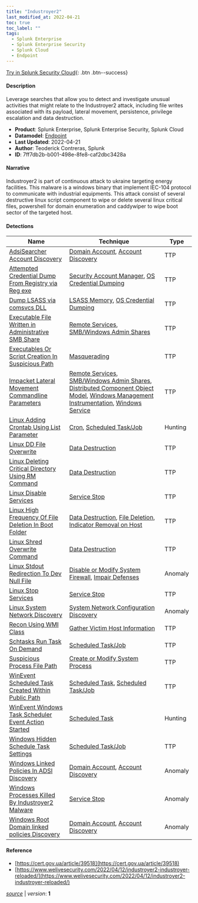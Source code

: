 ```yaml
---
title: "Industroyer2"
last_modified_at: 2022-04-21
toc: true
toc_label: ""
tags:
  - Splunk Enterprise
  - Splunk Enterprise Security
  - Splunk Cloud
  - Endpoint
---
```


[Try in Splunk Security Cloud](https://www.splunk.com/en_us/cyber-security.html){: .btn .btn--success}

#### Description

Leverage searches that allow you to detect and investigate unusual activities that might relate to the Industroyer2 attack, including file writes associated with its payload, lateral movement, persistence, privilege escalation and data destruction.

- **Product**: Splunk Enterprise, Splunk Enterprise Security, Splunk Cloud
- **Datamodel**: [Endpoint](https://docs.splunk.com/Documentation/CIM/latest/User/Endpoint)
- **Last Updated**: 2022-04-21
- **Author**: Teoderick Contreras, Splunk
- **ID**: 7ff7db2b-b001-498e-8fe8-caf2dbc3428a

#### Narrative

Industroyer2 is part of continuous attack to ukraine targeting energy facilities. This malware is a windows binary that implement IEC-104 protocol to communicate with industrial equipments. This attack consist of several destructive linux script component to wipe or delete several linux critical files, powershell for domain enumeration and caddywiper to wipe boot sector of the targeted host.

#### Detections

| Name        | Technique   | Type         |
| ----------- | ----------- |--------------|
| [AdsiSearcher Account Discovery](/endpoint/adsisearcher_account_discovery/) | [Domain Account](/tags/#domain-account), [Account Discovery](/tags/#account-discovery) | TTP |
| [Attempted Credential Dump From Registry via Reg exe](/endpoint/attempted_credential_dump_from_registry_via_reg_exe/) | [Security Account Manager](/tags/#security-account-manager), [OS Credential Dumping](/tags/#os-credential-dumping) | TTP |
| [Dump LSASS via comsvcs DLL](/endpoint/dump_lsass_via_comsvcs_dll/) | [LSASS Memory](/tags/#lsass-memory), [OS Credential Dumping](/tags/#os-credential-dumping) | TTP |
| [Executable File Written in Administrative SMB Share](/endpoint/executable_file_written_in_administrative_smb_share/) | [Remote Services](/tags/#remote-services), [SMB/Windows Admin Shares](/tags/#smb/windows-admin-shares) | TTP |
| [Executables Or Script Creation In Suspicious Path](/endpoint/executables_or_script_creation_in_suspicious_path/) | [Masquerading](/tags/#masquerading) | TTP |
| [Impacket Lateral Movement Commandline Parameters](/endpoint/impacket_lateral_movement_commandline_parameters/) | [Remote Services](/tags/#remote-services), [SMB/Windows Admin Shares](/tags/#smb/windows-admin-shares), [Distributed Component Object Model](/tags/#distributed-component-object-model), [Windows Management Instrumentation](/tags/#windows-management-instrumentation), [Windows Service](/tags/#windows-service) | TTP |
| [Linux Adding Crontab Using List Parameter](/endpoint/linux_adding_crontab_using_list_parameter/) | [Cron](/tags/#cron), [Scheduled Task/Job](/tags/#scheduled-task/job) | Hunting |
| [Linux DD File Overwrite](/endpoint/linux_dd_file_overwrite/) | [Data Destruction](/tags/#data-destruction) | TTP |
| [Linux Deleting Critical Directory Using RM Command](/endpoint/linux_deleting_critical_directory_using_rm_command/) | [Data Destruction](/tags/#data-destruction) | TTP |
| [Linux Disable Services](/endpoint/linux_disable_services/) | [Service Stop](/tags/#service-stop) | TTP |
| [Linux High Frequency Of File Deletion In Boot Folder](/endpoint/linux_high_frequency_of_file_deletion_in_boot_folder/) | [Data Destruction](/tags/#data-destruction), [File Deletion](/tags/#file-deletion), [Indicator Removal on Host](/tags/#indicator-removal-on-host) | TTP |
| [Linux Shred Overwrite Command](/endpoint/linux_shred_overwrite_command/) | [Data Destruction](/tags/#data-destruction) | TTP |
| [Linux Stdout Redirection To Dev Null File](/endpoint/linux_stdout_redirection_to_dev_null_file/) | [Disable or Modify System Firewall](/tags/#disable-or-modify-system-firewall), [Impair Defenses](/tags/#impair-defenses) | Anomaly |
| [Linux Stop Services](/endpoint/linux_stop_services/) | [Service Stop](/tags/#service-stop) | TTP |
| [Linux System Network Discovery](/endpoint/linux_system_network_discovery/) | [System Network Configuration Discovery](/tags/#system-network-configuration-discovery) | Anomaly |
| [Recon Using WMI Class](/endpoint/recon_using_wmi_class/) | [Gather Victim Host Information](/tags/#gather-victim-host-information) | TTP |
| [Schtasks Run Task On Demand](/endpoint/schtasks_run_task_on_demand/) | [Scheduled Task/Job](/tags/#scheduled-task/job) | TTP |
| [Suspicious Process File Path](/endpoint/suspicious_process_file_path/) | [Create or Modify System Process](/tags/#create-or-modify-system-process) | TTP |
| [WinEvent Scheduled Task Created Within Public Path](/endpoint/winevent_scheduled_task_created_within_public_path/) | [Scheduled Task](/tags/#scheduled-task), [Scheduled Task/Job](/tags/#scheduled-task/job) | TTP |
| [WinEvent Windows Task Scheduler Event Action Started](/endpoint/winevent_windows_task_scheduler_event_action_started/) | [Scheduled Task](/tags/#scheduled-task) | Hunting |
| [Windows Hidden Schedule Task Settings](/endpoint/windows_hidden_schedule_task_settings/) | [Scheduled Task/Job](/tags/#scheduled-task/job) | TTP |
| [Windows Linked Policies In ADSI Discovery](/endpoint/windows_linked_policies_in_adsi_discovery/) | [Domain Account](/tags/#domain-account), [Account Discovery](/tags/#account-discovery) | Anomaly |
| [Windows Processes Killed By Industroyer2 Malware](/endpoint/windows_processes_killed_by_industroyer2_malware/) | [Service Stop](/tags/#service-stop) | Anomaly |
| [Windows Root Domain linked policies Discovery](/endpoint/windows_root_domain_linked_policies_discovery/) | [Domain Account](/tags/#domain-account), [Account Discovery](/tags/#account-discovery) | Anomaly |

#### Reference

* [https://cert.gov.ua/article/39518](https://cert.gov.ua/article/39518)
* [https://www.welivesecurity.com/2022/04/12/industroyer2-industroyer-reloaded/](https://www.welivesecurity.com/2022/04/12/industroyer2-industroyer-reloaded/)



[*source*](https://github.com/splunk/security_content/tree/develop/stories/industroyer2.yml) \| *version*: **1**